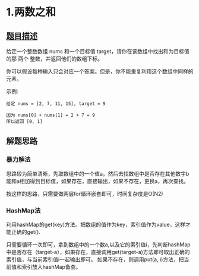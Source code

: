 # 1.两数之和
## [题目描述](https://leetcode-cn.com/problems/two-sum/)
给定一个整数数组 nums 和一个目标值 target，请你在该数组中找出和为目标值的那 两个 整数，并返回他们的数组下标。

你可以假设每种输入只会对应一个答案。但是，你不能重复利用这个数组中同样的元素。

示例:
````
给定 nums = [2, 7, 11, 15], target = 9

因为 nums[0] + nums[1] = 2 + 7 = 9
所以返回 [0, 1]
````

## 解题思路
### 暴力解法
思路较为简单清晰，先取数组中的一个值a，然后去找数组中是否存在其他数字b能和a相加得到目标值，如果存在，直接输出，如果不存在，更换a，再次查找。

按这样的思路，只需要做两层for循环嵌套即可，时间复杂度是O(N2)

### HashMap法
利用hashMap的get(key)方法。把数组的值作为key，索引值作为value，这样才能正确的get().

只需要循环一次即可，拿到数组中的一个数a,以及它的索引值i，先判断hashMap中是否存在（target-a），如果存在，直接调用get(target-a)方法即可取出正确的索引值，与当前索引值i一起输出即可。
如果不存在，则调用put(a, i)方法，把当前值和索引放入hashMap备查。
